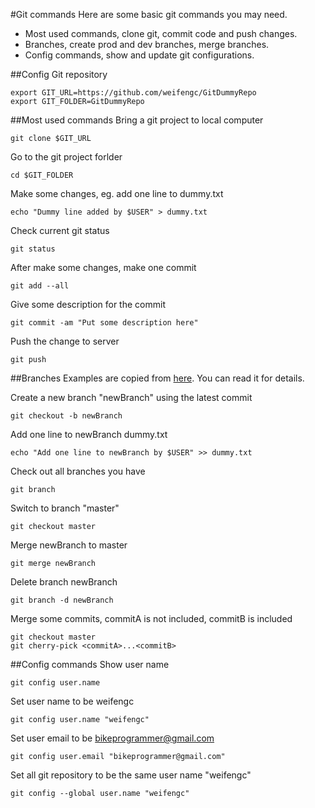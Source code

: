 #Git commands
Here are some basic git commands you may need.
- Most used commands, clone git, commit code and push changes.
- Branches, create prod and dev branches, merge branches.
- Config commands, show and update git configurations.

##Config Git repository
```
export GIT_URL=https://github.com/weifengc/GitDummyRepo
export GIT_FOLDER=GitDummyRepo
```

##Most used commands
Bring a git project to local computer
```
git clone $GIT_URL
```
Go to the git project forlder
```
cd $GIT_FOLDER
```
Make some changes, eg. add one line to dummy.txt
```
echo "Dummy line added by $USER" > dummy.txt
```
Check current git status
```
git status
```
After make some changes, make one commit
```
git add --all
```
Give some description for the commit
```
git commit -am "Put some description here"
```
Push the change to server
```
git push
```

##Branches
Examples are copied from [here](https://git-scm.com/book/en/v2/Git-Branching-Basic-Branching-and-Merging). You can read it for details.

Create a new branch "newBranch"  using the latest commit
```
git checkout -b newBranch
```
Add one line to newBranch dummy.txt
```
echo "Add one line to newBranch by $USER" >> dummy.txt
```
Check out all branches you have
```
git branch
```
Switch to branch "master"
```
git checkout master
```
Merge newBranch to master
```
git merge newBranch
```
Delete branch newBranch
```
git branch -d newBranch
```
Merge some commits, commitA is not included, commitB is included
```
git checkout master
git cherry-pick <commitA>...<commitB>
```


##Config commands
Show user name
```
git config user.name
```
Set user name to be weifengc
```
git config user.name "weifengc" 
```
Set user email to be bikeprogrammer@gmail.com
```
git config user.email "bikeprogrammer@gmail.com"
```
Set all git repository to be the same user name "weifengc"
```
git config --global user.name "weifengc"
```
